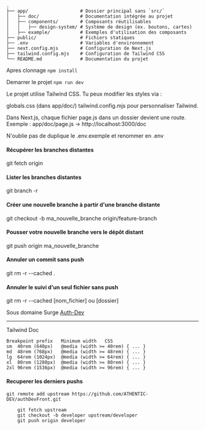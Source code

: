 ```
.
├── app/                   # Dossier principal sans `src/`
│   ├── doc/               # Documentation intégrée au projet
│   ├── components/        # Composants réutilisables
│   │   ├── design-system/ # Système de design (ex. boutons, cartes)
│   ├── example/           # Exemples d'utilisation des composants
├── public/                # Fichiers statiques
├── .env                   # Variables d'environnement
├── next.config.mjs        # Configuration de Next.js
├── tailwind.config.mjs    # Configuration de Tailwind CSS
└── README.md              # Documentation du projet
```


Apres clonnage
`npm install`

Demarrer le projet
`npm run dev`

Le projet utilise Tailwind CSS. Tu peux modifier les styles via :

globals.css (dans app/doc/)
tailwind.config.mjs pour personnaliser Tailwind.

Dans Next.js, chaque fichier page.js dans un dossier devient une route.
Exemple : app/doc/page.js → http://localhost:3000/doc


N'oublie pas de duplique le .env.exemple et renommer en .env


#### Récupérer les branches distantes
git fetch origin

#### Lister les branches distantes
git branch -r

#### Créer une nouvelle branche à partir d'une branche distante
git checkout -b ma_nouvelle_branche origin/feature-branch

#### Pousser votre nouvelle branche vers le dépôt distant
git push origin ma_nouvelle_branche

#### Annuler un commit sans push
git rm -r --cached .

#### Annuler le suivi d'un seul fichier sans push
git rm -r --cached [nom_fichier] ou [dossier]

Sous domaine Surge
[Auth-Dev](https://authentic-dev-group.surge.sh)


----------------------------------------------------------------------------------

Tailwind Doc
```
Breakpoint prefix	Minimum width	CSS
sm	40rem (640px)	@media (width >= 40rem) { ... }
md	48rem (768px)	@media (width >= 48rem) { ... }
lg	64rem (1024px)	@media (width >= 64rem) { ... }
xl	80rem (1280px)	@media (width >= 80rem) { ... }
2xl	96rem (1536px)	@media (width >= 96rem) { ... }
```

#### Recuperer les derniers pushs
`git remote add upstream https://github.com/ATHENTIC-DEV/authDevFront.git`


```
    git fetch upstream
    git checkout -b developer upstream/developer
    git push origin developer
```

